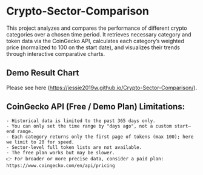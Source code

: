 # Crypto-Sector-Comparison
This project analyzes and compares the performance of different crypto categories over a chosen time period. It retrieves necessary category and token data via the CoinGecko API, calculates each category’s weighted price (normalized to 100 on the start date), and visualizes their trends through interactive comparative charts.
## Demo Result Chart
Please see here (https://jessie2019w.github.io/Crypto-Sector-Comparison/).
## CoinGecko API (Free / Demo Plan) Limitations:
    - Historical data is limited to the past 365 days only.
    - You can only set the time range by "days ago", not a custom start–end range.
    - Each category returns only the first page of tokens (max 100); here we limit to 20 for speed.
    - Sector-level full token lists are not available.
    - The free plan works but may be slower.
    👉 For broader or more precise data, consider a paid plan: https://www.coingecko.com/en/api/pricing
